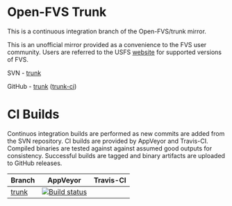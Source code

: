 # Open-FVS Trunk

This is a continuous integration branch of the Open-FVS/trunk mirror.

This is an unofficial mirror provided as a convenience to the FVS user
community. Users are referred to the USFS [website](https://www.fs.fed.us/fvs/) 
for supported versions of FVS.

SVN - [trunk][trunk_svn]
  
GitHub - 
[trunk](https://github.com/forest-modeling/open-fvs-mirror/tree/trunk)
([trunk-ci](https://github.com/forest-modeling/open-fvs-mirror/tree/trunk-ci))

# CI Builds
Continuos integration builds are performed as new commits are added 
from the SVN repository. CI builds are provided by AppVeyor and Travis-CI.
Compiled binaries are tested against against assumed good outputs for consistency.
Successful builds are tagged and binary artifacts are uploaded to GitHub releases.

| Branch | AppVeyor | Travis-CI |
| ------ | :------: | :-------: |
|[trunk][trunk_svn]|[![Build status](https://ci.appveyor.com/api/projects/status/ww7ygykde0kdly3c/branch/trunk-ci?svg=true)][trunk_appveyor]||

[trunk_svn]: https://sourceforge.net/p/open-fvs/code/HEAD/tree/trunk/
[trunk_appveyor]: https://ci.appveyor.com/project/tharen/open-fvs-mirror/branch/trunk-ci
